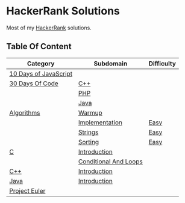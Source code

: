 # HackerRank Solutions

Most of my [HackerRank](https://www.hackerrank.com/wolfthread) solutions.

## Table Of Content

| Category                                       | Subdomain                                         | Difficulty                             |
| ---------------------------------------------- | ------------------------------------------------- | -------------------------------------- |
| [10 Days of JavaScript](10-days-of-javascript) |                                                   |                                        |
| [30 Days Of Code](30-days-of-code)             | [C++](30-days-of-code/cpp)                        |                                        |
|                                                | [PHP](30-days-of-code/php)                        |                                        |
|                                                | [Java](30-days-of-code/java)                      |                                        |
| [Algorithms](algorithms)                       | [Warmup](algorithms/warmup)                       |                                        |
|                                                | [Implementation](algorithms/implementation)       | [Easy](algorithms/implementation/easy) |
|                                                | [Strings](algorithms/strings)                     | [Easy](algorithms/strings/easy)        |
|                                                | [Sorting](algorithms/sorting)                     | [Easy](algorithms/sorting/easy)        |
| [C](c)                                         | [Introduction](c/introduction)                    |                                        |
|                                                | [Conditional And Loops](c/conditionals-and-loops) |                                        |
| [C++](cpp)                                     | [Introduction](cpp/introduction)                  |                                        |
| [Java](java)                                   | [Introduction](java/introduction)                 |                                        |
| [Project Euler](project-euler)                 |                                                   |                                        |
